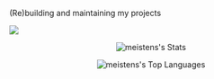 (Re)building and maintaining my projects

![](https://komarev.com/ghpvc/?username=meistens)

<div align="center">

![meistens's Stats](https://github-readme-stats.vercel.app/api?username=meistens&theme=shades-of-purple&show_icons=true&hide_border=true&count_private=true&card_width=400)

![meistens's Top Languages](https://github-readme-stats.vercel.app/api/top-langs/?username=meistens&theme=shades-of-purple&show_icons=true&hide_border=true&layout=compact&card_width=440)

</div>


<!---
meistens/meistens is a ✨ special ✨ repository because its `README.md` (this file) appears on your GitHub profile.
You can click the Preview link to take a look at your changes.
--->
